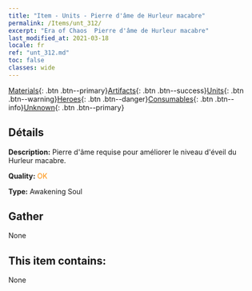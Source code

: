 ```yaml
---
title: "Item - Units - Pierre d'âme de Hurleur macabre"
permalink: /Items/unt_312/
excerpt: "Era of Chaos  Pierre d'âme de Hurleur macabre"
last_modified_at: 2021-03-18
locale: fr
ref: "unt_312.md"
toc: false
classes: wide
---
```

 [Materials](/fr/Items/){: .btn .btn--primary}[Artifacts](/fr/Items/Artifacts/){: .btn .btn--success}[Units](/fr/Items/Units/){: .btn .btn--warning}[Heroes](/fr/Items/Heroes/){: .btn .btn--danger}[Consumables](/fr/Items/Consumables/){: .btn .btn--info}[Unknown](/fr/Items/Unknown/){: .btn .btn--primary}

## Détails
 **Description:** Pierre d'âme requise pour améliorer le niveau d'éveil du Hurleur macabre.

 **Quality:** <span style="color: #FF8C00">OK</span>

 **Type:** Awakening Soul

## Gather

  None

## This item contains:

  None

